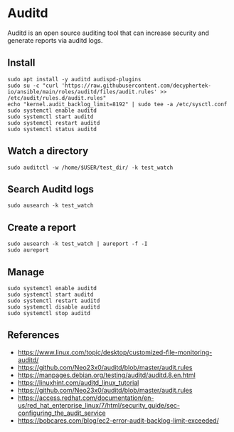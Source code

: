 Auditd
=====

Auditd is an open source auditing tool that can increase security and generate reports via auditd logs.    

Install
--------
```
sudo apt install -y auditd audispd-plugins
sudo su -c "curl 'https://raw.githubusercontent.com/decyphertek-io/ansible/main/roles/auditd/files/audit.rules' >> /etc/audit/rules.d/audit.rules"
echo "kernel.audit_backlog_limit=8192" | sudo tee -a /etc/sysctl.conf
sudo systemctl enable auditd
sudo systemctl start auditd
sudo systemctl restart auditd
sudo systemctl status auditd
```
  
Watch a directory
-----------------
```
sudo auditctl -w /home/$USER/test_dir/ -k test_watch
```
  
Search Auditd logs
------------------
```
sudo ausearch -k test_watch
```
  
Create a report
----------------
```
sudo ausearch -k test_watch | aureport -f -I 
sudo aureport
```
  
Manage
-------
```
sudo systemctl enable auditd
sudo systemctl start auditd
sudo systemctl restart auditd
sudo systemctl disable auditd
sudo systemctl stop auditd
```

References
----------
* https://www.linux.com/topic/desktop/customized-file-monitoring-auditd/
* https://github.com/Neo23x0/auditd/blob/master/audit.rules
* https://manpages.debian.org/testing/auditd/auditd.8.en.html
* https://linuxhint.com/auditd_linux_tutorial
* https://github.com/Neo23x0/auditd/blob/master/audit.rules
* https://access.redhat.com/documentation/en-us/red_hat_enterprise_linux/7/html/security_guide/sec-configuring_the_audit_service
* https://bobcares.com/blog/ec2-error-audit-backlog-limit-exceeded/

